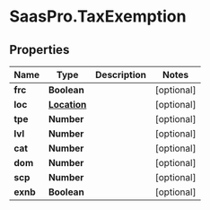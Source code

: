 # SaasPro.TaxExemption

## Properties

Name | Type | Description | Notes
------------ | ------------- | ------------- | -------------
**frc** | **Boolean** |  | [optional] 
**loc** | [**Location**](Location.md) |  | [optional] 
**tpe** | **Number** |  | [optional] 
**lvl** | **Number** |  | [optional] 
**cat** | **Number** |  | [optional] 
**dom** | **Number** |  | [optional] 
**scp** | **Number** |  | [optional] 
**exnb** | **Boolean** |  | [optional] 



